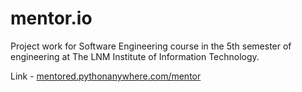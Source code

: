 # mentor.io
Project work for Software Engineering course in the 5th semester of engineering at The LNM Institute of Information Technology.

Link - [mentored.pythonanywhere.com/mentor](mentored.pythonanywhere.com/mentor)
